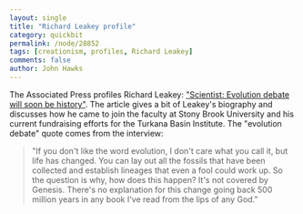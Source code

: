 ```yaml
---
layout: single 
title: "Richard Leakey profile" 
category: quickbit
permalink: /node/28852
tags: [creationism, profiles, Richard Leakey] 
comments: false 
author: John Hawks 
---
```


The Associated Press profiles Richard Leakey: <a href="http://www.msnbc.msn.com/id/47577163/ns/technology_and_science-science/">"Scientist: Evolution debate will soon be history"</a>. The article gives a bit of Leakey's biography and discusses how he came to join the faculty at Stony Brook University and his current fundraising efforts for the Turkana Basin Institute. The "evolution debate" quote comes from the interview:

<blockquote>"If you don't like the word evolution, I don't care what you call it, but life has changed. You can lay out all the fossils that have been collected and establish lineages that even a fool could work up. So the question is why, how does this happen? It's not covered by Genesis. There's no explanation for this change going back 500 million years in any book I've read from the lips of any God."</blockquote>


